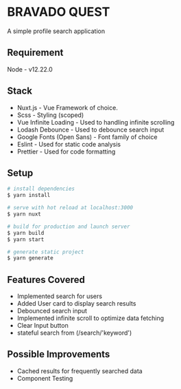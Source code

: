 # BRAVADO QUEST

A simple profile search application

## Requirement

Node - v12.22.0

## Stack

- Nuxt.js - Vue Framework of choice.
- Scss - Styling (scoped)
- Vue Infinite Loading - Used to handling infinite scrolling
- Lodash Debounce - Used to debounce search input
- Google Fonts (Open Sans) - Font family of choice
- Eslint - Used for static code analysis
- Prettier - Used for code formatting

## Setup

```bash
# install dependencies
$ yarn install

# serve with hot reload at localhost:3000
$ yarn nuxt

# build for production and launch server
$ yarn build
$ yarn start

# generate static project
$ yarn generate
```

## Features Covered

- Implemented search for users
- Added User card to display search results
- Debounced search input
- Implemented infinite scroll to optimize data fetching
- Clear Input button
- stateful search from (/search/'keyword')

## Possible Improvements

- Cached results for frequently searched data
- Component Testing
